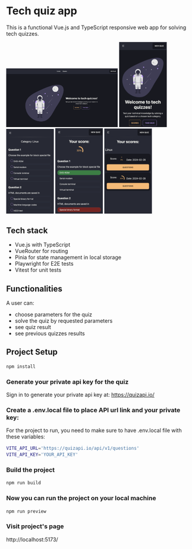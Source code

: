 # Tech quiz app

This is a functional Vue.js and TypeScript responsive web app for solving tech quizzes.

<p float="left">
<img width="300" src="https://github.com/AkvileJank/tech-quiz/blob/main/demo/home-xl.png">
<img width="128" src="https://github.com/AkvileJank/tech-quiz/blob/main/demo/home-xs.png">
<img width="128" src="https://github.com/AkvileJank/tech-quiz/blob/main/demo/quiz.png">
<img width="128" src="https://github.com/AkvileJank/tech-quiz/blob/main/demo/result.png">
<img width="128" src="https://github.com/AkvileJank/tech-quiz/blob/main/demo/scores.png">
</p>

## Tech stack
- Vue.js with TypeScript
- VueRouter for routing
- Pinia for state management in local storage
- Playwright for E2E tests
- Vitest for unit tests

## Functionalities
A user can:
- choose parameters for the quiz
- solve the quiz by requested parameters
- see quiz result
- see previous quizzes results

## Project Setup

```sh
npm install
```

### Generate your private api key for the quiz

Sign in to generate your private api key at: https://quizapi.io/

### Create a .env.local file to place API url link and your private key:

For the project to run, you need to make sure to have .env.local file with these variables:
```sh
VITE_API_URL='https://quizapi.io/api/v1/questions'
VITE_API_KEY='YOUR_API_KEY'
```

### Build the project
```sh
npm run build
```

### Now you can run the project on your local machine
```sh
npm run preview
```

### Visit project's page
http://localhost:5173/
